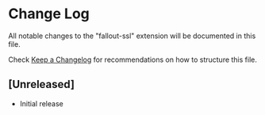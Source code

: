 # Change Log
All notable changes to the "fallout-ssl" extension will be documented in this file.

Check [Keep a Changelog](http://keepachangelog.com/) for recommendations on how to structure this file.

## [Unreleased]
- Initial release
